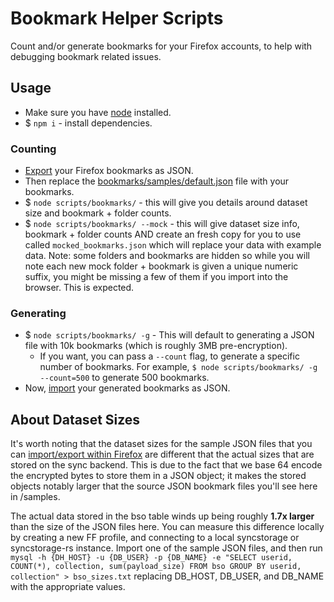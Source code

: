 # Bookmark Helper Scripts

Count and/or generate bookmarks for your Firefox accounts, to help with debugging bookmark related issues.

## Usage

- Make sure you have [node](https://nodejs.org/en/) installed.
- $ `npm i` - install dependencies.

### Counting
- [Export](https://support.mozilla.org/en-US/kb/restore-bookmarks-from-backup-or-move-them) your Firefox bookmarks as JSON.
- Then replace the [bookmarks/samples/default.json](https://github.com/mozilla-services/services-engineering/blob/task/add-bookmark-debugging-script/scripts/bookmarks/samples/default.json) file with your bookmarks.
- \$ `node scripts/bookmarks/` - this will give you details around dataset size and bookmark + folder counts.
- \$ `node scripts/bookmarks/ --mock` - this will give dataset size info, bookmark + folder counts AND create an fresh copy for you to use called `mocked_bookmarks.json` which will replace your data with example data. Note: some folders and bookmarks are hidden so while you will note each new mock folder + bookmark is given a unique numeric suffix, you might be missing a few of them if you import into the browser. This is expected.

### Generating
- \$ `node scripts/bookmarks/ -g` - This will default to generating a JSON file with 10k bookmarks (which is roughly 3MB pre-encryption).
  - If you want, you can pass a `--count` flag, to generate a specific number of bookmarks. For example, `$ node scripts/bookmarks/ -g --count=500` to generate 500 bookmarks.
- Now, [import](https://support.mozilla.org/en-US/kb/restore-bookmarks-from-backup-or-move-them) your generated bookmarks as JSON.

## About Dataset Sizes

It's worth noting that the dataset sizes for the sample JSON files that you can [import/export within Firefox](https://support.mozilla.org/en-US/kb/restore-bookmarks-from-backup-or-move-them) are different that the actual sizes that are stored on the sync backend. This is due to the fact that we base 64 encode the encrypted bytes to store them in a JSON object; it makes the stored objects notably larger that the source JSON bookmark files you'll see here in /samples.

The actual data stored in the bso table winds up being roughly **1.7x larger** than the size of the JSON files here. You can measure this difference locally by creating a new FF profile, and connecting to a local syncstorage or syncstorage-rs instance. Import one of the sample JSON files, and then run `mysql -h {DH_HOST} -u {DB_USER} -p {DB_NAME} -e "SELECT userid, COUNT(*), collection, sum(payload_size) FROM bso GROUP BY userid, collection" > bso_sizes.txt` replacing DB_HOST, DB_USER, and DB_NAME with the appropriate values.


